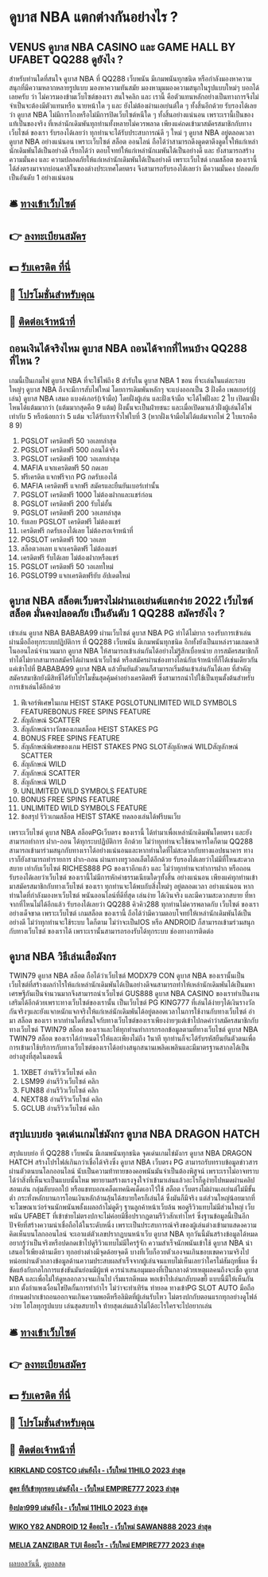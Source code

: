 # ดูบาส NBA แตกต่างกันอย่างไร ?
## VENUS ดูบาส NBA CASINO และ GAME HALL BY UFABET QQ288 ดูยังไง ?
สำหรับท่านใดที่สนใจ ดูบาส NBA ที่ QQ288 เว็บพนัน มีเกมพนันทุกชนิด หรือกำลังมองหาความสนุกที่มีความหลากหลายรูปแบบ มองหาความทันสมัย มองหามุมมองความสนุกในรูปแบบใหม่ๆ บอกได้เลยครับ ว่า ไม่ควรมองข้ามเว็บไซต์ของเรา สนใจคลิก
และ เรานี้ คือตัวแทนหลักอย่างเป็นทางการจึงไม่จำเป็นจะต้องมีตัวแทนหรือ นายหน้าใด ๆ และ ยังไม่ต้องผ่านเอเย่นต์ใด ๆ ทั้งสิ้นอีกด้วย รับรองได้เลยว่า ดูบาส NBA ไม่มีการโกงหรือไม่มีการปิดเว็บไซต์หนีใด ๆ ทั้งสิ้นอย่างแน่นอน เพราะเรานี้เป็นของแท้เป็นของจริง ที่เหล่านักเดิมพันทุกท่านทั้งหลายไม่ควรพลาด เพียงแค่กดเข้ามาสมัครสมาชิกกับทางเว็บไซต์ ของเรา รับรองได้เลยว่า ทุกท่านจะได้รับประสบการณ์ดี ๆ ใหม่ ๆ ดูบาส NBA อยู่ตลอดเวลา ดูบาส NBA อย่างแน่นอน
เพราะเว็บไซต์ สล็อต ออนไลน์ ถือได้ว่าสามารถดึงดูดตาดึงดูดใจให้แก่เหล่านักเดิมพันได้เป็นอย่างดี เรียกได้ว่า ตอบโจทย์ให้แก่เหล่านักเมพันได้เป็นอย่างดี และ ยังสามารถสร้างความมั่นคง และ ความปลอดภัยให้แก่เหล่านักเดิมพันได้เป็นอย่างดี เพราะเว็บไซต์ เกมสล็อต ของเรานี้ได้ส่งตรงมาจากบ่อนคาสิโนของต่างประเทศโดยตรง จึงสามารถรับรองได้เลยว่า มีความมั่นคง ปลอดภัยเป็นอันดับ 1 อย่างแน่นอน

## 🛎 [ทางเข้าเว็บไซต์](https://bit.ly/3SdLNi2)
## 👉 [ลงทะเบียนสมัคร](https://bit.ly/3SdLNi2)
## 💵 [รับเครดิต ที่นี่](https://bit.ly/3dyRKHj)
## 👑 [โปรโมชั่นสำหรับคุณ](https://bit.ly/3dyRKHj)
## 📱 [ติดต่อเจ้าหน้าที่](https://bit.ly/3dyRKHj)

## ถอนเงินได้จริงไหม ดูบาส NBA ถอนได้จากที่ไหนบ้าง QQ288 ที่ไหน ?
เกมนี้เป็นเกมไพ่ ดูบาส NBA ที่จะใช้ไพ่ถึง 8 สำรับใน ดูบาส NBA 1 ขอน ที่จะเล่นในแต่ละรอบใหญ่ๆ ดูบาส NBA ถึงจะมีการสับไพ่ใหม่ โดยการเดิมพันหลักๆ จะแบ่งออกเป็น 3 ฝั่งคือ เพลเยอร์(ผู้เล่น) ดูบาส NBA เสมอ แบงค์เกอร์(เจ้ามือ) โดยฝั่งผู้เล่น และฝั่งเจ้ามือ จะได้ไพ่ฝั่งละ 2 ใบ เปิดมาฝั่งไหนได้แต้มมากว่า (แต้มมากสุดคือ 9 แต้ม) ฝั่งนั้นจะเป็นฝ่ายชนะ และเมื่อเปิดมาแล้วฝั่งผู้เล่นได้ไพ่เท่ากับ 5 หรือน้อยกว่า 5 แต้ม จะได้รับการจั่วไพ่ใบที่ 3 (หากฝั่งเจ้ามือไม่ได้แต้มจากไพ่ 2 ใบแรกคือ 8 9)
1. PGSLOT เครดิตฟรี 50 วอเลทล่าสุด
2. PGSLOT เครดิตฟรี 500 ถอนได้จริง
3. PGSLOT เครดิตฟรี 100 วอเลทล่าสุด
4. MAFIA แจกเครดิตฟรี 50 กดเลย
5. ฟรีเครดิต แจกฟรีจาก PG กดรับเองได้
6. MAFIA เครดิตฟรี แจกฟรี สมัครและยืนยันเบอร์เท่านั้น
7. PGSLOT เครดิตฟรี 1000 ไม่ต้องฝากและแชร์ก่อน
8. PGSLOT เครดิตฟรี 200 รับไม่อั้น
9. PGSLOT เครดิตฟรี 200 วอเลทล่าสุด
10. รับเลย PGSLOT เครดิตฟรี ไม่ต้องแชร์
11. เครดิตฟรี กดรับเองได้เลย ไม่ต้องรอเจ้าหน้าที่
12. PGSLOT เครดิตฟรี 100 วอเลท
13. สล็อตวอเลท แจกเครดิตฟรี ไม่ต้องแชร์
14. เครดิตฟรี รับได้เลย ไม่ต้องฝากหรือแชร์
15. PGSLOT เครดิตฟรี 50 วอเลทใหม่
16. PGSLOT99 แจกเครดิตฟรียับ อัปเดตใหม่

## ดูบาส NBA สล็อตเว็บตรงไม่ผ่านเอเย่นต์แตกง่าย 2022 เว็บไซต์ สล็อต มั่นคงปลอดภัย เป็นอันดับ 1 QQ288 สมัครยังไง ?
เข้าเล่น ดูบาส NBA BABABA99 ผ่านเว็บไซต์ ดูบาส NBA PG ทำได้ไม่ยาก รองรับการเข้าเล่นผ่านมือถือทุกระบบปฏิบัติการ ที่ QQ288 เว็บพนัน มีเกมพนันทุกชนิด อีกทั้งยังเป็นแหล่งรวมเกมคาสิโนออนไลน์จำนวนมาก ดูบาส NBA ให้สามารถเข้าเล่นกันได้อย่างไม่รู้สึกเบื่อหน่าย การสมัครสมาชิกก็ทำได้ไม่ยากสามารถสมัครได้ผ่านหน้าเว็บไซต์ หรือสมัครผ่านช่องทางไลน์กับเจ้าหน้าที่ก็ได้เช่นเดียวกัน แค่เข้าไปที่ BABABA99 ดูบาส NBA แล้วยืนยันตัวตนก็สามารถเริ่มต้นเข้าเล่นกันได้เลย ที่สำคัญสมัครสมาชิกยังมีสิทธิ์ได้รับโปรโมชั่นสุดคุ้มค่าอย่างเครดิตฟรี ซึ่งสามารถนำไปใช้เป็นทุนตั้งต้นสำหรับการเข้าเล่นได้อีกด้วย
1. ฟีเจอร์พิเศษในเกม HEIST STAKE PGSLOTUNLIMITED WILD SYMBOLS FEATUREBONUS FREE SPINS FEATURE
2. สัญลักษณ์ SCATTER
3. สัญลักษณ์รางวัลของเกมสล็อต HEIST STAKES PG
4. BONUS FREE SPINS FEATURE
5. สัญลักษณ์พิเศษของเกม HEIST STAKES PNG SLOTสัญลักษณ์ WILDสัญลักษณ์ SCATTER
6. สัญลักษณ์ WILD
7. สัญลักษณ์ SCATTER
8. สัญลักษณ์ WILD
9. UNLIMITED WILD SYMBOLS FEATURE
10. BONUS FREE SPINS FEATURE
11. UNLIMITED WILD SYMBOLS FEATURE
12. ข้อสรุป รีวิวเกมสล็อต HEIST STAKE ทดลองเล่นได้ฟรีบนเว็บ

เพราะเว็บไซต์ ดูบาส NBA สล็อตPGเว็บตรง ของเรานี้ ได้ทำมาเพื่อเหล่านักเดิมพันโดยตรง และยังสามารถทำการ ฝาก-ถอน ได้ทุกระบปฏิบัติการ อีกด้วย ไม่ว่าทุกท่านจะใช้ธนาคารใดก็ตาม QQ288 สามารถเข้ามาร่วมสนุกกับทางเราได้อย่างแน่นอนและหากท่านใดที่ไม่สะดวกกับทางแอปธนาคาร ทางเราก็ยังสามารถทำรายการ ฝาก-ถอน ผ่านทางทรูวอลเล็ตได้อีกด้วย รับรองได้เลยว่าไม่มีที่ไหนสะดวกสบาย เท่ากับเว็บไซต์ RICHES888 PG ของเราอีกแล้ว และ ไม่ว่าทุกท่านจะทำการฝาก หรือถอน รับรองได้เลยว่าเว็บไซต์ ของเรานี้ไม่มีการหักค่าธรรมเนียมใดๆทั้งสิ้น อย่างแน่นอน เพียงแค่ทุกท่านเข้ามาสมัครสมาชิกกับทางเว็บไซต์ ของเรา ทุกท่านจะได้พบกับสิ่งใหม่ๆ อยู่ตลอดเวลา อย่างแน่นอน
หากท่านใดที่กำลังมองหาเว็บไซต์ พนันออนไลน์ที่ดีที่สุด เล่นง่าย ได้เงินจริง และมีความสะดวกสบาย ที่หาจากที่ไหนไม่ได้อีกแล้ว รับรองได้เลยว่า QQ288 คิวคิว288 ทุกท่านไม่ควรพลาดกับ เว็บไซต์ ของเราอย่างเด็จขาด เพราะเว็บไซต์ เกมสล็อต ของเรานี้ ถือได้ว่ามีความตอบโจทย์ให้เหล่านักเดิมพันได้เป็นอย่างดี ไม่ว่าทุกท่านจะใช้ระบบ ใดก็ตาม ไม่ว่าจะเป็นIOS หรือ ANDROID ก็สามารถเข้ามร่วมสนุกกับทางเว็บไซต์ ของเราได้ เพราะเรานั้นสามารถรองรับได้ทุกระบบ
ช่องทางการติดต่อ

## ดูบาส NBA วิธีเล่นเสือมังกร
TWIN79 ดูบาส NBA สล็อต ถือได้ว่าเว็บไซต์ MODX79 CON ดูบาส NBA ของเรานั้นเป็นเว็บไซต์ที่สร้างผลกำไรให้แก่เหล่านักเดิมพันได้เป็นอย่างดีจนสามารถทำให้เหล่านักเดิมพันได้เป็นมหาเศรษฐีกันเป็นจำนวนมากจึงสามารถนำเว็บไซต์ GUS888 ดูบาส NBA CASINO ของเราทำเป็นงานเสริมได้อีกด้วยเพราะทางเว็บไซต์ของเรานั้น เป็นเว็บไซต์ PG KING777 ที่เล่นได้ง่ายๆได้เงินรางวัลกันจริงๆและยังแจกหนักแจกจริงให้แก่เหล่นักเดิมพันได้อยู่ตลอดเวลาในการใช้งานกับทางเว็บไซต์ อ่า มา สล็อต ของเรา หากท่านใดที่สนใจกับทางเว็บไซต์ของเราเพียงง่ายๆแต่เข้าไปกดคำว่าสมัครสมาชิกกับทางเว็บไซต์ TWIN79 สล็อต ของเราและให้ทุกท่านทำการกรอกข้อมูลตามที่ทางเว็บไซต์ ดูบาส NBA TWIN79 สล็อต ของเราได้กำหนดไว้ให้และเพียงไม่ถึง 1นาที ทุกท่านก็จะได้รับรหัสยืนยันตัวตนเพื่อการเข้ามาใช้บริการกับทางเว็บไซต์ของเราได้อย่างสนุกสนานเพลิดเพลินและมีมาตรฐานสากลได้เป็นอย่างสูงที่สุดในตอนนี้
1. 1XBET อ่านรีวิวเว็บไซต์ คลิก
2. LSM99 อ่านรีวิวเว็บไซต์ คลิก
3. FUN88 อ่านรีวิวเว็บไซต์ คลิก
4. NEXT88 อ่านรีวิวเว็บไซต์ คลิก
5. GCLUB อ่านรีวิวเว็บไซต์ คลิก

## สรุปแบบย่อ จุดเด่นเกมไข่มังกร ดูบาส NBA DRAGON HATCH
สรุปแบบย่อ ที่ QQ288 เว็บพนัน มีเกมพนันทุกชนิด จุดเด่นเกมไข่มังกร ดูบาส NBA DRAGON HATCH สร้างโปรไฟล์เกินกว่าเชื่อได้จริงซึ่ง ดูบาส NBA เว็บตรง PG สามารถรับทราบข้อมูลข่าวสารผ่านตัวตนบนโลกออนไลน์ นับเป็นความท้าทายของคอพนันมันจำเป็นต้องพิสูจน์ เพราะเราไม่อาจทราบได้ว่าสิ่งที่เห็นจะเป็นแบบนั้นไหม พยายามสร้างแรงจูงใจว่าเข้ามาเล่นแล้วอะไรก็ดูง่ายไปหมดผ่านคลิปสอนเล่น กลุ่มลับบอกใบ้ หรือแชทบอกเคล็ดเทคนิคเด็ดเอาไว้ใช้ สล็อต เว็บตรงไม่ผ่านเอเย่นต์ไม่มีขั้นต่ำ กระทั่งหลักบานการโอนเงินหลักล้านลุ้นได้สบายใครก็เล่นได้ ซึ่งมันก็มีจริง แต่ส่วนใหญ่น้อยมากที่จะโฆษณาเว่อร์จนนักพนันพลั้งเผลอถ้าไม่ดูดีๆ
ฐานลูกค้าหน้าเว็บล้น พอดูรีวิวแทบไม่มีส่วนใหญ่ เว็บพนัน UFABET ที่เข้าข่ายไม่ตรงปกจะไม่ค่อยมีชื่อปรากฎตามรีวิวสักเท่าไหร่ ซึ่งฐานข้อมูลนี้เป็นอีกปัจจัยที่สร้างความน่าเชื่อถือได้ในระดับหนึ่ง เพราะเป็นประสบการณ์จริงของผู้เล่นต่างเข้ามาแสดงความคิดเห็นบนโลกออนไลน์ จะเอาแต่ตัวเลขปรากฏบนหน้าเว็บ ดูบาส NBA ทุกวันนี้มันสร้างข้อมูลได้หมด อยากรู้ว่าเป็นจริงหรือปดกดเข้าไปดูรีวิวแทบไม่มีใครรู้จัก
ความสำเร็จนักพนันเข้าใช้ ดูบาส NBA นำเสนอไว้เพียงด้านเดียว ทุกอย่างต่างมีจุดด้อยจุดดี บางทีเว็บก็อวยตัวเองจนเกินขอบเขตความจริงไปหน่อยผ่านตัวกลางข้อมูลด้านความประสบผลสำเร็จจากผู้เล่นจนแทบไม่เห็นเลยว่าใครไม่สัมฤทธิ์ผล ซึ่งขัดแย้งกับกลไกการแข่งขันมันย่อมมีผู้แพ้ ควรนำเสนอมุมมองที่เป็นกลางด้วยเหตุผลคนถึงจะเชื่อ ดูบาส NBA และเพื่อไม่ให้ดูหลอกลวงจนเกินไป
เริ่มแรกดีหมด พอเข้าไปเล่นกลับบดขยี้ แบบนี้มีให้เห็นกันมาก ตั้งกำแพงเงื่อนไขปิดกั้นการทำกำไร ไม่ว่าจะทำเทิร์น ทำยอด ทางเข้าPG SLOT AUTO มือถือ กำหนดฝากเข้าถอนออกจนเกินความพอดีหรือลิมิตที่ผู้เล่นรับไหว ไม่ตรงปกกับตอนแรกทุกอย่างดูโฟล์วง่าย ไฮโลทุกรูปแบบ เล่นสุดสบายใจ ท้ายสุดเล่นแล้วไม่ได้อะไรใครจะไปอยากเล่น

## 🛎 [ทางเข้าเว็บไซต์](https://bit.ly/3SdLNi2)
## 👉 [ลงทะเบียนสมัคร](https://bit.ly/3SdLNi2)
## 💵 [รับเครดิต ที่นี่](https://bit.ly/3dyRKHj)
## 👑 [โปรโมชั่นสำหรับคุณ](https://bit.ly/3dyRKHj)
## 📱 [ติดต่อเจ้าหน้าที่](https://bit.ly/3dyRKHj)

#### [KIRKLAND COSTCO เล่นยังไง - เว็บใหม่ 11HILO 2023 ล่าสุด](https://atom.io/themes/kirkland%20costco%20เล่นยังไง%20-%20เว็บใหม่%2011hilo%202023%20ล่าสุด)
#### [สูตร ยี่กีเข้าทุกรอบ เล่นยังไง - เว็บใหม่ EMPIRE777 2023 ล่าสุด](https://atom.io/themes/สูตร%20ยี่กีเข้าทุกรอบ%20เล่นยังไง%20-%20เว็บใหม่%20empire777%202023%20ล่าสุด)
#### [ยิงปลา999 เล่นยังไง - เว็บใหม่ 11HILO 2023 ล่าสุด](https://atom.io/themes/ยิงปลา999%20เล่นยังไง%20-%20เว็บใหม่%2011hilo%202023%20ล่าสุด)
#### [WIKO Y82 ANDROID 12 คืออะไร - เว็บใหม่ SAWAN888 2023 ล่าสุด](https://atom.io/themes/wiko%20y82%20android%2012%20คืออะไร%20-%20เว็บใหม่%20sawan888%202023%20ล่าสุด)
#### [MELIA ZANZIBAR TUI คืออะไร - เว็บใหม่ EMPIRE777 2023 ล่าสุด](https://atom.io/themes/melia%20zanzibar%20tui%20คืออะไร%20-%20เว็บใหม่%20empire777%202023%20ล่าสุด)

[ผลบอลวันนี้](https://siamsport.tv "ผลบอลวันนี้"), [ดูบอลสด](https://siamsport.tv/ดูบอลสด "ดูบอลสด")